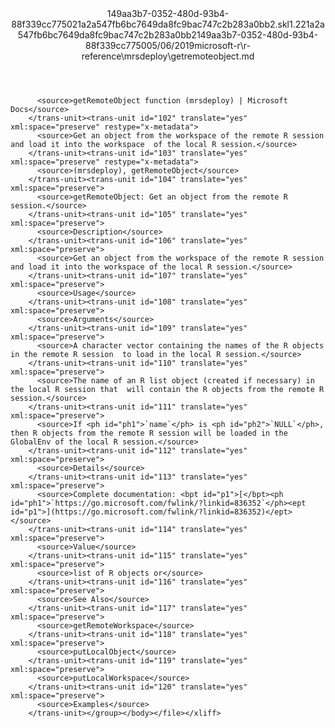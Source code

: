 <?xml version="1.0"?><xliff version="1.2" xmlns="urn:oasis:names:tc:xliff:document:1.2" xmlns:xsi="http://www.w3.org/2001/XMLSchema-instance" xsi:schemaLocation="urn:oasis:names:tc:xliff:document:1.2 xliff-core-1.2-transitional.xsd"><file datatype="xml" original="getremoteobject.md" source-language="en-US" target-language="en-US"><header><tool tool-id="mdxliff" tool-name="mdxliff" tool-version="1.0-1931010" tool-company="Microsoft" /><xliffext:skl_file_name xmlns:xliffext="urn:microsoft:content:schema:xliffextensions">149aa3b7-0352-480d-93b4-88f339cc775021a2a547fb6bc7649da8fc9bac747c2b283a0bb2.skl</xliffext:skl_file_name><xliffext:version xmlns:xliffext="urn:microsoft:content:schema:xliffextensions">1.2</xliffext:version><xliffext:ms.openlocfilehash xmlns:xliffext="urn:microsoft:content:schema:xliffextensions">21a2a547fb6bc7649da8fc9bac747c2b283a0bb2</xliffext:ms.openlocfilehash><xliffext:ms.sourcegitcommit xmlns:xliffext="urn:microsoft:content:schema:xliffextensions">149aa3b7-0352-480d-93b4-88f339cc7750</xliffext:ms.sourcegitcommit><xliffext:ms.lasthandoff xmlns:xliffext="urn:microsoft:content:schema:xliffextensions">05/06/2019</xliffext:ms.lasthandoff><xliffext:ms.openlocfilepath xmlns:xliffext="urn:microsoft:content:schema:xliffextensions">microsoft-r\r-reference\mrsdeploy\getremoteobject.md</xliffext:ms.openlocfilepath></header><body><group id="content" extype="content"><trans-unit id="101" translate="yes" xml:space="preserve" restype="x-metadata">
          <source>getRemoteObject function (mrsdeploy) | Microsoft Docs</source>
        </trans-unit><trans-unit id="102" translate="yes" xml:space="preserve" restype="x-metadata">
          <source>Get an object from the workspace of the remote R session and load it into the workspace  of the local R session.</source>
        </trans-unit><trans-unit id="103" translate="yes" xml:space="preserve" restype="x-metadata">
          <source>(mrsdeploy), getRemoteObject</source>
        </trans-unit><trans-unit id="104" translate="yes" xml:space="preserve">
          <source>getRemoteObject: Get an object from the remote R session.</source>
        </trans-unit><trans-unit id="105" translate="yes" xml:space="preserve">
          <source>Description</source>
        </trans-unit><trans-unit id="106" translate="yes" xml:space="preserve">
          <source>Get an object from the workspace of the remote R session and load it into the workspace of the local R session.</source>
        </trans-unit><trans-unit id="107" translate="yes" xml:space="preserve">
          <source>Usage</source>
        </trans-unit><trans-unit id="108" translate="yes" xml:space="preserve">
          <source>Arguments</source>
        </trans-unit><trans-unit id="109" translate="yes" xml:space="preserve">
          <source>A character vector containing the names of the R objects in the remote R session  to load in the local R session.</source>
        </trans-unit><trans-unit id="110" translate="yes" xml:space="preserve">
          <source>The name of an R list object (created if necessary) in the local R session that  will contain the R objects from the remote R session.</source>
        </trans-unit><trans-unit id="111" translate="yes" xml:space="preserve">
          <source>If <ph id="ph1">`name`</ph> is <ph id="ph2">`NULL`</ph>,  then R objects from the remote R session will be loaded in the GlobalEnv of the local R session.</source>
        </trans-unit><trans-unit id="112" translate="yes" xml:space="preserve">
          <source>Details</source>
        </trans-unit><trans-unit id="113" translate="yes" xml:space="preserve">
          <source>Complete documentation: <bpt id="p1">[</bpt><ph id="ph1">`https://go.microsoft.com/fwlink/?linkid=836352`</ph><ept id="p1">](https://go.microsoft.com/fwlink/?linkid=836352)</ept></source>
        </trans-unit><trans-unit id="114" translate="yes" xml:space="preserve">
          <source>Value</source>
        </trans-unit><trans-unit id="115" translate="yes" xml:space="preserve">
          <source>list of R objects or</source>
        </trans-unit><trans-unit id="116" translate="yes" xml:space="preserve">
          <source>See Also</source>
        </trans-unit><trans-unit id="117" translate="yes" xml:space="preserve">
          <source>getRemoteWorkspace</source>
        </trans-unit><trans-unit id="118" translate="yes" xml:space="preserve">
          <source>putLocalObject</source>
        </trans-unit><trans-unit id="119" translate="yes" xml:space="preserve">
          <source>putLocalWorkspace</source>
        </trans-unit><trans-unit id="120" translate="yes" xml:space="preserve">
          <source>Examples</source>
        </trans-unit></group></body></file></xliff>